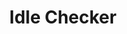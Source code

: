 ---
title: Idle Checker
position: 2
type:
description: 'Minimum Permission Level: Admin'
parameters:
  - name: action
    content: '"enable", "disable", or "status"'
content_markdown: >-
  Controls aspects of the Idle Checker / Idle Mover functionality. When enabled,
  users who are idle longer than the designated time threshold will be
  automatically moved to the specified channel.
left_code_blocks:
  - code_block: |-
      !idlechecker
      !idlecheck
      !idle
    title: Command Aliases
    language:
  - code_block: |-
      disable
      off
    title: Disable
    language:
  - code_block: |-
      enable
      on
    title: Enable
    language:
  - code_block: |-
      status
      <none> (Default, when no arguments are used.)
    title: Status
    language:
right_code_blocks:
  - code_block: '!idlechecker enable'
    title: Enable Module
    language:
  - code_block: '!idlechecker disable'
    title: Disable Module
    language:
  - code_block: '!idlechecker status'
    title: Check Module Status
    language:
---